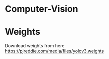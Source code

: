 # Computer-Vision

# Weights

Download weights from here https://pjreddie.com/media/files/yolov3.weights
